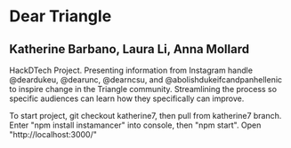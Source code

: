 # Dear Triangle
## Katherine Barbano, Laura Li, Anna Mollard
HackDTech Project. Presenting information from Instagram handle @deardukeu, @dearunc, @dearncsu, and @abolishdukeifcandpanhellenic to inspire change in the Triangle community. Streamlining the process so specific audiences can learn how they specifically can improve.

To start project, git checkout katherine7, then pull from katherine7 branch. Enter "npm install instamancer" into console, then "npm start". Open "http://localhost:3000/"
